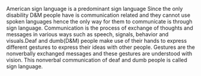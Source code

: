American sign language is a predominant sign language Since the only disability D&M people have is communication related and they cannot use spoken languages hence the only way for them to communicate is through sign language. Communication is the process of exchange of thoughts and messages in various ways such as speech, signals, behavior and visuals.Deaf and dumb(D&M) people make use of their hands to express different gestures to express their ideas with other people. Gestures are the nonverbally exchanged messages and these gestures are understood with vision. This nonverbal communication of deaf and dumb people is called sign language.